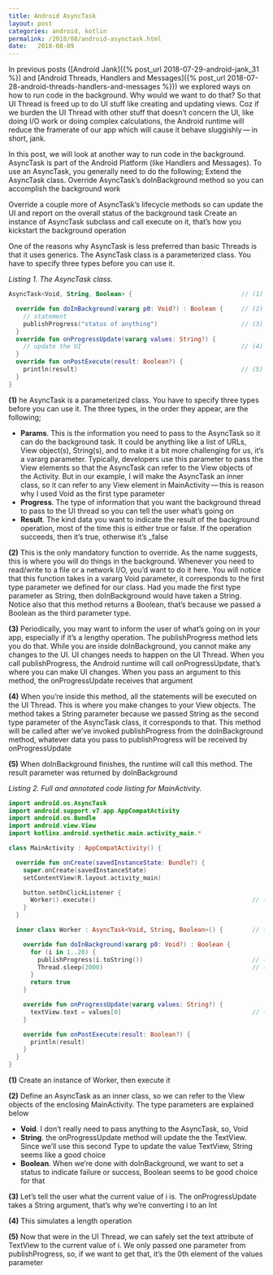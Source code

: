 ```yaml
---
title: Android AsyncTask
layout: post
categories: android, kotlin
permalink: /2018/08/android-asynctask.html 
date:   2018-08-09 
---
```


In previous posts ([Android Jank]({% post_url 2018-07-29-android-jank_31 %}) and [Android Threads, Handlers and Messages]({% post_url 2018-07-28-android-threads-handlers-and-messages %})) we explored ways on how to run code in the background. Why would we want to do that? So that UI Thread is freed up to do UI stuff like creating and updating views. Coz if we burden the UI Thread with other stuff that doesn’t concern the UI, like doing I/O work or doing complex calculations, the Android runtime will reduce the framerate of our app which will cause it behave sluggishly — in short, jank.

In this post, we will look at another way to run code in the background. AsyncTask is part of the Android Platform (like Handlers and Messages). To use an AsyncTask, you generally need to do the following;
Extend the AsyncTask class.
Override AsyncTask’s doInBackground method so you can accomplish the background work

Override a couple more of AsyncTask’s lifecycle methods so can update the UI and report on the overall status of the background task
Create an instance of AsyncTask subclass and call execute on it, that’s how you kickstart the background operation



One of the reasons why AsyncTask is less preferred than basic Threads is that it uses generics. The AsyncTask class is a parameterized class. You have to specify three types before you can use it.

_Listing 1. The AsyncTask class._
```kotlin
AsyncTask<Void, String, Boolean> {                              // (1)

  override fun doInBackground(vararg p0: Void?) : Boolean {     // (2)
    // statement
    publishProgress("status of anything")                       // (3)
  }
  override fun onProgressUpdate(vararg values: String?) {
    // update the UI                                            // (4)
  }
  override fun onPostExecute(result: Boolean?) {
    println(result)                                             // (5)
  }
}
```

**(1)** he AsyncTask is a parameterized class. You have to specify three types before you can use it. The three types, in the order they appear, are the following;

  * **Params**. This is the information you need to pass to the AsyncTask so it can do the background task. It could be anything like a list of URLs, View object(s), String(s), and to make it a bit more challenging for us, it’s a vararg parameter. Typically, developers use this parameter to pass the View elements so that the AsyncTask can refer to the View objects of the Activity. But in our example, I will make the AsyncTask an inner class, so it can refer to any View element in MainActivity — this is reason why I used Void as the first type parameter
  * **Progress**. The type of information that you want the background thread to pass to the UI thread so you can tell the user what’s going on
  * **Result**. The kind data you want to indicate the result of the background operation, most of the time this is either true or false. If the operation  succeeds, then it’s true, otherwise it’s _false

**(2)** This is the only mandatory function to override. As the name suggests, this is where you will do things in the background. Whenever you need to read/write to a file or a network I/O, you’d want to do it here. You will notice that this function takes in a vararg Void parameter, it corresponds to the first type parameter we defined for our class. Had you made the first type parameter as String, then doInBackground would have taken a String. Notice also that this method returns a Boolean, that’s because we passed a Boolean as the third parameter type.

**(3)** Periodically, you may want to inform the user of what’s going on in your app, especially if it’s a lengthy operation. The publishProgress method lets you do that. While you are inside doInBackground, you cannot make any changes to the UI. UI changes needs to happen on the UI Thread. When you call publishProgress, the Android runtime will call onProgressUpdate, that’s where you can make UI changes. When you pass an argument to this method, the onProgressUpdate receives that argument

**(4)** When you’re inside this method, all the statements will be executed on the UI Thread. This is where you make changes to your View objects. The method takes a String parameter because we passed String as the second type parameter of the AsyncTask class, it corresponds to that. This method will be called after we’ve invoked publishProgress from the doInBackground method, whatever data you pass to publishProgress will be received by onProgressUpdate

**(5)** When doInBackground finishes, the runtime will call this method. The result parameter was returned by doInBackground

_Listing 2. Full and annotated code listing for MainActivity._  
```kotlin
import android.os.AsyncTask
import android.support.v7.app.AppCompatActivity
import android.os.Bundle
import android.view.View
import kotlinx.android.synthetic.main.activity_main.*

class MainActivity : AppCompatActivity() {

  override fun onCreate(savedInstanceState: Bundle?) {
    super.onCreate(savedInstanceState)
    setContentView(R.layout.activity_main)

    button.setOnClickListener {
      Worker().execute()                                           // (1)
    }
  }

  inner class Worker : AsyncTask<Void, String, Boolean>() {        // (2)

    override fun doInBackground(vararg p0: Void?) : Boolean {
      for (i in 1..20) {
        publishProgress(i.toString())                              // (3)
        Thread.sleep(2000)                                         // (4)
      }
      return true
    }

    override fun onProgressUpdate(vararg values: String?) {
      textView.text = values[0]                                    // (5)
    }

    override fun onPostExecute(result: Boolean?) {
      println(result)
    }
  }
}
```

**(1)** Create an instance of Worker, then execute it

**(2)** Define an AsyncTask as an inner class, so we can refer to the View objects of the enclosing MainActivity. The type parameters are explained below
  * **Void**. I don’t really need to pass anything to the AsyncTask, so, Void
  * **String**. the onProgressUpdate method will update the the TextView. Since we’ll use this second Type to update the value TextView, String seems like a good choice
  * **Boolean**. When we’re done with doInBackground, we want to set a status to indicate failure or success, Boolean seems to be good choice for that

**(3)** Let’s tell the user what the current value of i is. The onProgressUpdate takes a String argument, that’s why we’re converting i to an Int

**(4)** This simulates a length operation

**(5)** Now that were in the UI Thread, we can safely set the text attribute of TextView to the current value of i. We only passed one parameter from publishProgress, so, if we want to get that, it’s the 0th element of the values parameter